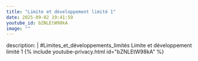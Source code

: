```yaml
---
title: "Limite et développement limité 1"
date: 2025-09-02 19:41:59 
youtube_id: bZNLEtW98kA
image: ""
---
```

description: |
  #Limites_et_développements_limités
  Limite et développement limité 1
{% include youtube-privacy.html id="bZNLEtW98kA" %}
